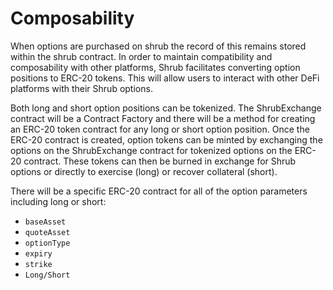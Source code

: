 # Composability

When options are purchased on shrub the record of this remains stored within the shrub contract. In order to maintain compatibility and composability with other platforms, Shrub facilitates converting option positions to ERC-20 tokens. This will allow users to interact with other DeFi platforms with their Shrub options.

Both long and short option positions can be tokenized. The ShrubExchange contract will be a Contract Factory and there will be a method for creating an ERC-20 token contract for any long or short option position. Once the ERC-20 contract is created, option tokens can be minted by exchanging the options on the ShrubExchange contract for tokenized options on the ERC-20 contract. These tokens can then be burned in exchange for Shrub options or directly to exercise \(long\) or recover collateral \(short\).

There will be a specific ERC-20 contract for all of the option parameters including long or short:

* `baseAsset`
* `quoteAsset`
* `optionType`
* `expiry`
* `strike`
* `Long/Short` 

